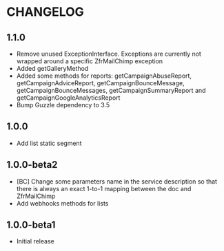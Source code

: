 # CHANGELOG

## 1.1.0

* Remove unused ExceptionInterface. Exceptions are currently not wrapped around a specific ZfrMailChimp exception
* Added getGalleryMethod
* Added some methods for reports: getCampaignAbuseReport, getCampaignAdviceReport, getCampaignBounceMessage,
getCampaignBounceMessages, getCampaignSummaryReport and getCampaignGoogleAnalyticsReport
* Bump Guzzle dependency to 3.5

## 1.0.0

* Add list static segment

## 1.0.0-beta2

* [BC] Change some parameters name in the service description so that there is always an exact 1-to-1 mapping
between the doc and ZfrMailChimp
* Add webhooks methods for lists

## 1.0.0-beta1

* Initial release
